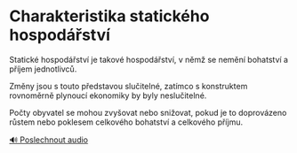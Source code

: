 # Charakteristika statického hospodářství

<speak>
<prosody rate="95%" pitch="+0%">
<emphasis level="strong">Statické hospodářství je takové hospodářství, v němž se nemění bohatství a příjem jednotlivců.</emphasis>

<break time="300ms"/>

<emphasis level="moderate">Změny jsou s touto představou slučitelné, zatímco s konstruktem rovnoměrně plynoucí ekonomiky by byly neslučitelné.</emphasis>

<break time="300ms"/>

<emphasis level="moderate">Počty obyvatel se mohou zvyšovat nebo snižovat, pokud je to doprovázeno růstem nebo poklesem celkového bohatství a celkového příjmu.</emphasis>
</prosody>
</speak>

[🔊 Poslechnout audio](/data/7-paragraphs/audio/chapter_49/para_003-Statick-hospodstv-je-takov-hospodstv-v-n.mp3) 